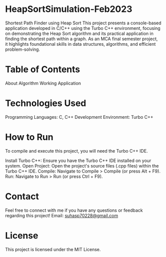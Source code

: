 # HeapSortSimulation-Feb2023
Shortest Path Finder using Heap Sort
This project presents a console-based application developed in C/C++ using the Turbo C++ environment, focusing on demonstrating the Heap Sort algorithm and its practical application in finding the shortest path within a graph. As an MCA final semester project, it highlights foundational skills in data structures, algorithms, and efficient problem-solving.

# Table of Contents
About 
Algorithm
Working
Application

# Technologies Used
Programming Languages: C, C++
Development Environment: Turbo C++

# How to Run
To compile and execute this project, you will need the Turbo C++ IDE.

Install Turbo C++: Ensure you have the Turbo C++ IDE installed on your system.
Open Project: Open the project's source files (.cpp files) within the Turbo C++ IDE.
Compile: Navigate to Compile > Compile (or press Alt + F9).
Run: Navigate to Run > Run (or press Ctrl + F9).

# Contact
Feel free to connect with me if you have any questions or feedback regarding this project!
Email: suhasp70228@gmail.com

# License
This project is licensed under the MIT License.
